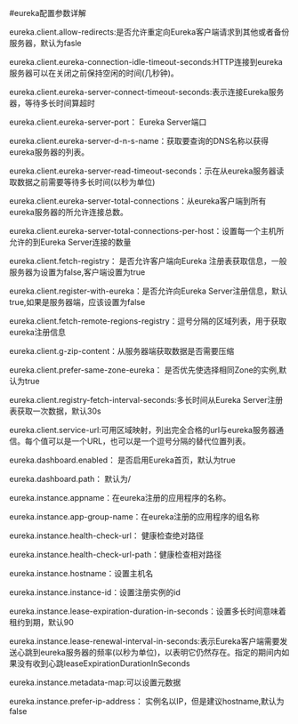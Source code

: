 #eureka配置参数详解  

eureka.client.allow-redirects:是否允许重定向Eureka客户端请求到其他或者备份服务器，默认为fasle

eureka.client.eureka-connection-idle-timeout-seconds:HTTP连接到eureka服务器可以在关闭之前保持空闲的时间(几秒钟)。

eureka.client.eureka-server-connect-timeout-seconds:表示连接Eureka服务器，等待多长时间算超时

eureka.client.eureka-server-port： Eureka Server端口

eureka.client.eureka-server-d-n-s-name：获取要查询的DNS名称以获得eureka服务器的列表。

eureka.client.eureka-server-read-timeout-seconds：示在从eureka服务器读取数据之前需要等待多长时间(以秒为单位)

eureka.client.eureka-server-total-connections：从eureka客户端到所有eureka服务器的所允许连接总数。

eureka.client.eureka-server-total-connections-per-host：设置每一个主机所允许的到Eureka Server连接的数量

eureka.client.fetch-registry： 是否允许客户端向Eureka 注册表获取信息，一般服务器为设置为false,客户端设置为true

eureka.client.register-with-eureka：是否允许向Eureka Server注册信息，默认true,如果是服务器端，应该设置为false

eureka.client.fetch-remote-regions-registry：逗号分隔的区域列表，用于获取eureka注册信息

eureka.client.g-zip-content：从服务器端获取数据是否需要压缩

eureka.client.prefer-same-zone-eureka： 是否优先使选择相同Zone的实例,默认为true

eureka.client.registry-fetch-interval-seconds:多长时间从Eureka Server注册表获取一次数据，默认30s

eureka.client.service-url:可用区域映射，列出完全合格的url与eureka服务器通信。每个值可以是一个URL，也可以是一个逗号分隔的替代位置列表。

eureka.dashboard.enabled： 是否启用Eureka首页，默认为true

eureka.dashboard.path： 默认为/

eureka.instance.appname：在eureka注册的应用程序的名称。

eureka.instance.app-group-name：在eureka注册的应用程序的组名称

eureka.instance.health-check-url： 健康检查绝对路径

eureka.instance.health-check-url-path：健康检查相对路径

eureka.instance.hostname：设置主机名

eureka.instance.instance-id：设置注册实例的id

eureka.instance.lease-expiration-duration-in-seconds：设置多长时间意味着租约到期，默认90

eureka.instance.lease-renewal-interval-in-seconds:表示Eureka客户端需要发送心跳到eureka服务器的频率(以秒为单位)，以表明它仍然存在。指定的期间内如果没有收到心跳leaseExpirationDurationInSeconds

eureka.instance.metadata-map:可以设置元数据

eureka.instance.prefer-ip-address： 实例名以IP，但是建议hostname,默认为false